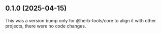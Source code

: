 ## 0.1.0 (2025-04-15)

This was a version bump only for @herb-tools/core to align it with other projects, there were no code changes.